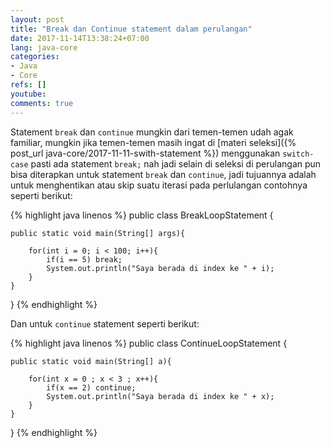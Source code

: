 ```yaml
---
layout: post
title: "Break dan Continue statement dalam perulangan"
date: 2017-11-14T13:38:24+07:00
lang: java-core
categories:
- Java
- Core
refs: []
youtube: 
comments: true
---
```


Statement `break` dan `continue` mungkin dari temen-temen udah agak familiar, mungkin jika temen-temen masih ingat di [materi seleksi]({% post_url java-core/2017-11-11-swith-statement %}) menggunakan `switch-case` pasti ada statement `break;` nah jadi selain di seleksi di perulangan pun bisa diterapkan untuk statement `break` dan `continue`, jadi tujuannya adalah untuk menghentikan atau skip suatu iterasi pada perlulangan contohnya seperti berikut:

{% highlight java linenos %}
public class BreakLoopStatement {

    public static void main(String[] args){

        for(int i = 0; i < 100; i++){
            if(i == 5) break;
            System.out.println("Saya berada di index ke " + i);
        }
    }
}
{% endhighlight %}

Dan untuk `continue` statement seperti berikut:

{% highlight java linenos %}
public class ContinueLoopStatement {

    public static void main(String[] a){
        
        for(int x = 0 ; x < 3 ; x++){
            if(x == 2) continue;
            System.out.println("Saya berada di index ke " + x);
        }
    }
}
{% endhighlight %}